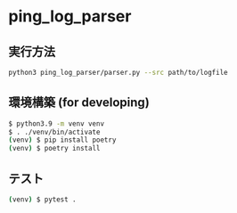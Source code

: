 # ping_log_parser

## 実行方法

```sh
python3 ping_log_parser/parser.py --src path/to/logfile
```

## 環境構築 (for developing)

```sh
$ python3.9 -m venv venv
$ . ./venv/bin/activate
(venv) $ pip install poetry
(venv) $ poetry install
```

## テスト

```sh
(venv) $ pytest .
```
